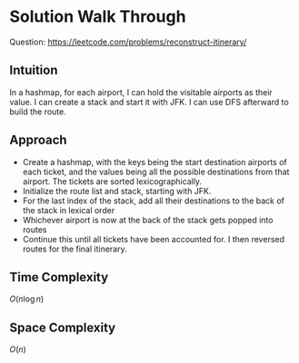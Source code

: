 # Solution Walk Through
Question: https://leetcode.com/problems/reconstruct-itinerary/

## Intuition
In a hashmap, for each airport, I can hold the visitable airports as their value. I can create a stack and start it with JFK. I can use DFS afterward to build the route.

## Approach
- Create a hashmap, with the keys being the start destination airports of each ticket, and the values being all the possible destinations from that airport. The tickets are sorted lexicographically.
- Initialize the route list and stack, starting with JFK.
- For the last index of the stack, add all their destinations to the back of the stack in lexical order
- Whichever airport is now at the back of the stack gets popped into routes
- Continue this until all tickets have been accounted for. I then reversed routes for the final itinerary.

## Time Complexity
$O(n \log n)$

## Space Complexity
$O(n)$
